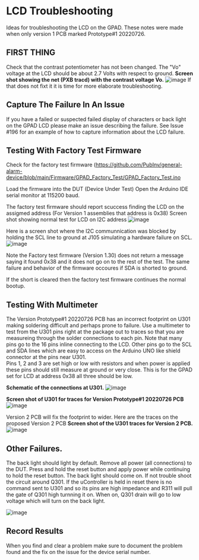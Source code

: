 # LCD Troubleshooting
Ideas for troubleshooting the LCD on the GPAD. These notes were made when only version 1 PCB marked Prototype#1 20220726.

## FIRST THING 
Check that the contrast potentiometer has not been changed. 
The "Vo" voltage at the LCD should be about 2.7 Volts with respect to ground. 
**Screen shot showing the net (PXB tracd) with the contrast voltage Vo.**
![image](https://user-images.githubusercontent.com/5836181/217345582-eb220354-b6e4-40ee-a83b-4dc1a8f60a64.png)
If that does not fixt it it is time for more elaborate troubleshooting.

## Capture The Failure In An Issue
If you have a failed or suspected failed display of characters or back light on the GPAD LCD please make an issue describing the failure. See Issue #196 for an example of how to capture information about the LCD failure.


## Testing With **Factory Test** Firmware
Check for the factory test firmware (https://github.com/PubInv/general-alarm-device/blob/main/Firmware/GPAD_Factory_Test/GPAD_Factory_Test.ino

Load the firmware into the DUT (Device Under Test)
Open the Arduino IDE serial monitor at 115200 baud.

The factory test firmware should report scuccess finding the LCD on the assigmed address (For Version 1 assemblies that address is 0x38)
Screen shot showing normal test for LCD on I2C address
![image](https://user-images.githubusercontent.com/5836181/217339329-16000ecd-7ad5-4a63-8d00-08f2f09a9aa1.png)


Here is a screen shot where the I2C communnication was blocked by holding the SCL line to ground at J105 simulating a hardware failure on SCL.
![image](https://user-images.githubusercontent.com/5836181/217340353-d2d97ac5-b810-4b65-899c-aaf4b7c95386.png)

Note the Factory test firmware (Version 1.30) does not return a message saying it found 0x38 and it does not go on to the rest of the test.
The same failure and behavior of the firmware occoures if SDA is shorted to ground.


If the short is cleared then the factory test firmware continues the normal bootup.


## Testing With Multimeter
The Version Prototype#1 20220726 PCB has an incorrect footprint on U301 making soldering difficult and perhaps prone to failure. 
Use a multimeter to test from the U301 pins right at the package out to traces so that you are measureing through the solder connections to each pin.
Note that many pins go to the 16 pins inline connecting to the LCD. Other pins go to the SCL and SDA lines which are easy to access on the Arduino UNO like shield connector at the pins near U301.  
Pins 1, 2 and 3 are set high or low with resistors and when power is applied these pins should still measure at ground or very close. This is for the GPAD set for LCD at address 0x38 all three should be low. 

**Schematic of the connections at U301.**
![image](https://user-images.githubusercontent.com/5836181/217344870-7c4580b1-2ba2-4cce-bc52-343cc7d0e45c.png)


**Screen shot of U301 for traces for Version Prototype#1 20220726 PCB**
![image](https://user-images.githubusercontent.com/5836181/217344272-ec83a132-cda9-44c5-8112-1d045fb252ac.png)

Version 2 PCB will fix the footprint to wider. Here are the traces on the proposed Version 2 PCB
**Screen shot of the U301 traces for Version 2 PCB.**
![image](https://user-images.githubusercontent.com/5836181/217342029-6e326023-da23-47bc-adda-d1e7f7c62780.png)

## Other Failures.
The back light should light by default. Remove all power (all connections) to the DUT.  Press and hold the reset button and apply power while continuing to hold the reset button.  The back light should come on.
If not trouble shoot the circuit around Q301.  If the uController is held in reset there is no command sent to U301 and so its pins are high impedance and R311 will pull the gate of Q301 high turnning it on. When on, Q301 drain will go to low voltage which will turn on the back light.

![image](https://user-images.githubusercontent.com/5836181/217346811-8631a985-5019-420d-ab63-5b0d7ffe971c.png)


## Record Results
When you find and clear a problem make sure to document the problem found and the fix on the issue for the device serial number.





